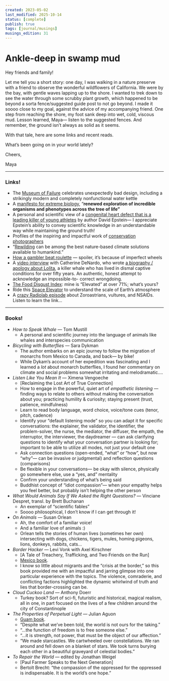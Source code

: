 ```yaml
---
created: 2023-05-02
last_modified: 2025-10-14
status: [complete]
publish: true
tags: [journal/musings]
musings_edition: 31
---
```


# Ankle-deep in swamp mud

Hey friends and family!

Let me tell you a short story: one day, I was walking in a nature preserve with a friend to observe the wonderful wildflowers of California. We were by the bay, with gentle waves lapping up to the shore. I wanted to trek down to see the water through some scrubby plant growth, which happened to be beyond a sorta fence/suggested guide post to not go beyond. I made it soooo close to my goal, against the advice of my accompanying friend. One step from reaching the shore, my foot sank deep into wet, cold, viscous mud. Lesson learned, Maya— listen to the suggested fences. And remember, the ground isn’t always as solid as it seems.

With that tale, here are some links and recent reads.

What’s been going on in your world lately?

Cheers,

Maya

---

### Links!

- The [Museum of Failure](https://www.fastcompany.com/90873149/the-upside-of-bad-design) celebrates unexpectedly bad design, including a strikingly modern and completely nonfunctional water kettle
- A [manifesto for extreme biology](https://centuryofbio.substack.com/p/extreme-biology), “**renewed exploration of incredible organisms and phenotypes across the tree of life”**
- A personal and scientific view of a [congenital heart defect that is a leading killer of young athletes](https://www.davidepstein.com/wp-content/uploads/2017/11/HCM-article.pdf?utm_source=substack&utm_medium=email) by author David Epstein— I appreciate Epstein’s ability to convey scientific knowledge in an understandable way while maintaining the ground truth!
- Profiles of the inspiring and impactful work of [conservation photographers](https://blog.thenounproject.com/how-conservation-photography-can-help-save-the-planet/?utm_source=Mailchimp&utm_medium=Email&utm_campaign=April2023)
- “[Rewilding](https://environment.yale.edu/news/article/protecting-wildlife-populations-can-enhance-natural-capture-capture) can be among the best nature-based climate solutions available to humankind.”
- [How a gambler beat roulette](https://www.bloomberg.com/features/2023-how-to-beat-roulette-gambler-figures-it-out/?utm_medium=email&utm_source=pocket_hits&utm_campaign=POCKET_HITS-EN-DAILY-SPONSORED&HUNGRYROOT-2023_04_15&sponsored=0&position=4&scheduled_corpus_item_id=3b08bdfe-df46-46e7-bf20-73374da2f09a&leadSource=uverify%20wall) — spoiler, it’s because of imperfect wheels
- A [video interview](https://vimeo.com/818046560/description) with Catherine DeNardo, who wrote [a biography / apology about Lolita](https://nautil.us/the-story-of-a-lonely-orca-293568/), a killer whale who has lived in dismal captive conditions for over fifty years. An authentic, honest attempt to acknowledge an impossible-to- correct wrongdoing.
- [The Food Disgust Index](https://www.idrlabs.com/food-disgust/test.php): mine is “Elevated” at over 71%; what’s yours?
- Ride this [Space Elevator](https://neal.fun/space-elevator/) to understand the scale of  Earth’s atmosphere
- A [crazy Radiolab episode](https://spotify.link/2ahiQNTodzb) about Zoroastrians, vultures, and NSAIDs. Listen to learn the link…

---

### **Books!**

- *How to Speak Whale* — Tom Mustill
    - A personal and scientific journey into the language of animals like whales and interspecies communication
- *Bicycling with Butterflies* — Sara Dykman
    - The author embarks on an epic journey to follow the migration of monarchs from Mexico to Canada, and back— by bike!
    - While Dykam’s account of her expedition  was fascinating and I learned a *lot* about monarch butterflies, I found her commentary on  climate and social problems somewhat irritating and melodramatic….
- *Listen Like You Mean It* — Ximena Vengoeche
    - [Reclaiming the Lost Art of True Connection]
    - How to engage in the powerful, quiet art of *empathetic listening —* finding ways to relate to others without making the conversation about you; practicing humility & curiosity; staying present (trust, patience, mindfulness)
    - Learn to read body language, word choice, voice/tone cues (tenor, pitch, cadence)
    - Identify your “default listening mode” so you can adapt it for specific conversations: the explainer, the validator, the identifier, the problem-solver, the nurse, the mediator, the diffuser, the empath, the interruptor, the interviewer, the daydreamer — can ask clarifying questions to identify what your conversation partner is  looking for; important to be able to utilize all modes, not just your default one
    - Ask connection questions (open-ended, “what” or “how”, but now “why”— can be invasive or judgmental) and reflection questions (comparisons)
    - Be flexible in your conversations— be okay with silence, physically go somewhere else, use a “yes, and” mentality
    - Confirm your understanding of what’s being said
    - Buddhist concept of “idiot compassion”— when your empathy helps you feel better, but probably isn’t helping the other person
- *What Would Animals Say If We Asked the Right Questions?* — Vinciane Despret, transl. by Brett Buchanan
    - An exemplar of “scientific fables”
    - Soooo philosophical, I don’t know if I can get through it!
- *On Animals* — Susan Orlean
    - Ah, the comfort of a familiar voice!
    - And a familiar love of animals :)
    - Orlean tells the stories of human lives (sometimes her own) intersecting with dogs, chickens, tigers, mules, homing pigeons, lions, donkeys, rabbits, cats…
- *Border Hacker* —  Levi Vonk with Axel Kirschner
    - [A Tale of Treachery, Trafficking, and Two Friends on the Run]
    - [Mexico book](mexico.md).
    - I know so little about migrants and the “crisis at the border,” so this book provided me with an impactful and jarring glimpse into one particular experience with the topics. The violence, comraderie, and conflicting factions highlighted the dynamic whirlwind of truth and lies that border-crossing can be.
- *Cloud Cuckoo Land* — Anthony Doerr
    - Turkey book? Sort of sci-fi, futuristic and historical, magical realism, all in one, in part focused on the lives of a few children around the city of Constantinople
- *The Properties of Perpetual Light* — Julian Aguon
    - [Guam book](guam.md).
    - “Despite what we’ve been told, the world is not ours for the taking.”
    - “…the function of  freedom is to free someone else.”
    - “…it is strength, not power, that must be the object of our affection.”
    - “We made starcastles. We cartwheeled over constellations. We ran around and fell down on a blanket of stars. We took turns burying each other in a beautiful graveyard of celestial bodies.”
- *To Repair the World* — edited by Jonathan Weigel
    - [Paul Farmer Speaks to the Next Generation]
    - Bertolt Brecht: “the compassion of the oppressed for the oppressed is indispensable. It is the world’s one hope.”
